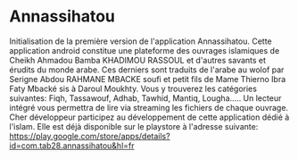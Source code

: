 # Annassihatou
Initialisation de la première version de l'application Annassihatou. 
Cette application android constitue une plateforme des ouvrages islamiques de Cheikh Ahmadou Bamba KHADIMOU RASSOUL et 
d'autres savants et érudits du monde arabe. 
Ces derniers sont traduits de l'arabe au wolof par Serigne Abdou RAHMANE MBACKE soufi et petit fils de Mame Thierno Ibra Faty Mbacké sis 
à Daroul Moukhty. Vous y trouverez les catégories suivantes: Fiqh, Tassawouf, Adhab, Tawhid, Mantiq, Lougha.....
Un lecteur intégré vous permettra de lire via streaming les fichiers de chaque ouvrage.
Cher développeur participez au développement de cette application dédié à l'islam. Elle est déjà disponible sur le playstore à l'adresse suivante:
https://play.google.com/store/apps/details?id=com.tab28.annassihatou&hl=fr
